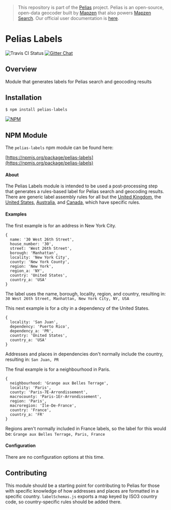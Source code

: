 > This repository is part of the [Pelias](https://github.com/pelias/pelias) project. Pelias is an open-source, open-data geocoder built by [Mapzen](https://www.mapzen.com/) that also powers [Mapzen Search](https://mapzen.com/projects/search). Our official user documentation is [here](https://mapzen.com/documentation/search/).

# Pelias Labels

![Travis CI Status](https://travis-ci.org/pelias/labels.svg)
[![Gitter Chat](https://badges.gitter.im/pelias/pelias.svg)](https://gitter.im/pelias/pelias?utm_source=badge&utm_medium=badge&utm_campaign=pr-badge)

## Overview

Module that generates labels for Pelias search and geocoding results

## Installation

```bash
$ npm install pelias-labels
```

[![NPM](https://nodei.co/npm/pelias-labels.png?downloads=true&stars=true)](https://nodei.co/npm/pelias-labels)

## NPM Module

The `pelias-labels` npm module can be found here:

[https://npmjs.org/package/pelias-labels](https://npmjs.org/package/pelias-labels)

#### About

The Pelias Labels module is intended to be used a post-processing step that generates a rules-based label for Pelias search and geocoding results.  There are generic label assembly rules for all but the [United Kingdom](https://whosonfirst.mapzen.com/spelunker/id/85633159/#4/55.76/-5.96), the [United States](https://whosonfirst.mapzen.com/spelunker/id/85633793/#2/52.3/0.3), [Australia](https://whosonfirst.mapzen.com/spelunker/id/85632793/#3/-27.80/136.02), and [Canada](https://whosonfirst.mapzen.com/spelunker/id/85633041/#2/71.3/-96.8), which have specific rules.  

#### Examples

The first example is for an address in New York City.  

```
{
  name: '30 West 26th Street',
  house_number: '30',
  street: 'West 26th Street',
  borough: 'Manhattan',
  locality: 'New York City',
  county: 'New York County',
  region: 'New York',
  region_a: 'NY',
  country: 'United States',
  country_a: 'USA'
}
```

The label uses the name, borough, locality, region, and country, resulting in: `30 West 26th Street, Manhattan, New York City, NY, USA`

This next example is for a city in a dependency of the United States.

```
{
  locality: 'San Juan',
  dependency: 'Puerto Rico',
  dependency_a: 'PR',
  country: 'United States',
  country_a: 'USA'
}
```

Addresses and places in dependencies don't normally include the country, resulting in: `San Juan, PR`

The final example is for a neighbourhood in Paris.

```
{
  neighbourhood: 'Grange aux Belles Terrage',
  locality: 'Paris',
  county: 'Paris-7E-Arrondissement',
  macrocounty: 'Paris-1Er-Arrondissement',
  region: 'Paris',
  macroregion: 'Île-De-France',
  country: 'France',
  country_a: 'FR'
}
```

Regions aren't normally included in France labels, so the label for this would be: `Grange aux Belles Terrage, Paris, France`

#### Configuration

There are no configuration options at this time.  

## Contributing

This module should be a starting point for contributing to Pelias for those with specific knowledge of how addresses and places are formatted in a specific country.  `labelSchemas.js` exports a map keyed by ISO3 country code, so country-specific rules should be added there.  
